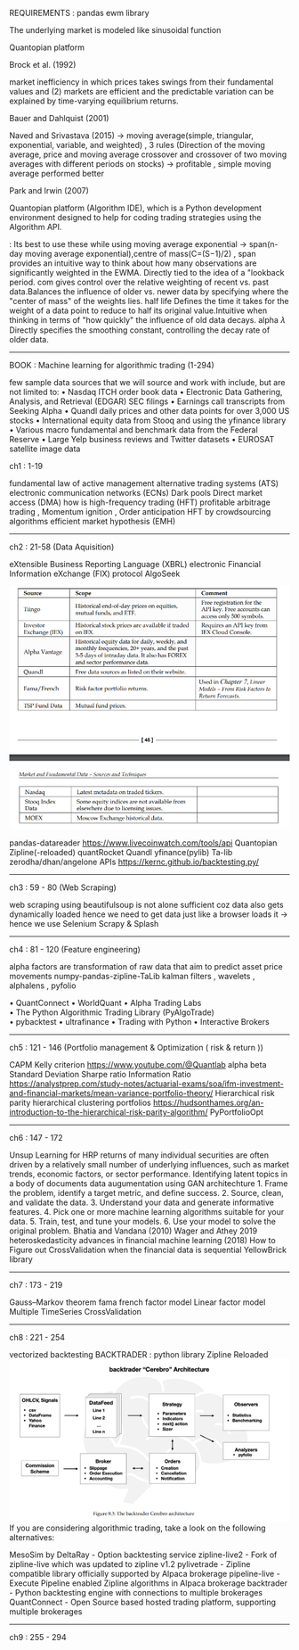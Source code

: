 REQUIREMENTS : pandas ewm library

The underlying market is modeled like sinusoidal function

Quantopian platform

Brock et al. (1992)

market inefficiency in which prices takes swings from their fundamental values and (2) markets are efficient and 
the predictable variation can be explained by time-varying equilibrium returns.

Bauer and Dahlquist (2001)

Naved and Srivastava (2015) -> moving average(simple, triangular, exponential, variable, and weighted) , 3 rules (Direction of the moving average, price and moving average crossover and 
crossover of two moving averages with different periods on stocks)
-> profitable ,  simple moving average performed better 


Park and Irwin (2007)

Quantopian 
platform (Algorithm IDE), which is a Python development environment designed to help for 
coding trading strategies using the Algorithm API.




: Its best to use these while using moving average exponential -> span(n-day moving average exponential),centre of mass(C=(S−1)/2) ,
span provides an intuitive way to think about how many observations are significantly weighted in the EWMA. Directly tied to the idea of a "lookback period.
com gives control over the relative weighting of recent vs. past data.Balances the influence of older vs. newer data by specifying where the "center of mass" of the weights lies.
half life Defines the time it takes for the weight of a data point to reduce to half its original value.Intuitive when thinking in terms of "how quickly" the influence of old data decays.
alpha 𝜆  Directly specifies the smoothing constant, controlling the decay rate of older data.


****************************************************************************************************************************************************

BOOK : Machine learning for algorithmic trading (1-294)

few sample data sources that we will source and work with include, but are not limited to:
• Nasdaq ITCH order book data
• Electronic Data Gathering, Analysis, and Retrieval (EDGAR) SEC filings
• Earnings call transcripts from Seeking Alpha
• Quandl daily prices and other data points for over 3,000 US stocks
• International equity data from Stooq and using the yfinance library
• Various macro fundamental and benchmark data from the Federal Reserve
• Large Yelp business reviews and Twitter datasets
• EUROSAT satellite image data


ch1 :   1-19

fundamental law of active management
alternative trading systems (ATS)
electronic communication networks (ECNs)
Dark pools
Direct market access (DMA)
how is high-frequency trading (HFT) profitable
arbitrage trading , Momentum ignition , Order anticipation
HFT by crowdsourcing algorithms
efficient market hypothesis (EMH)

**********************************************************************************

ch2 :   21-58       (Data Aquisition)

eXtensible Business Reporting Language (XBRL)
electronic Financial Information eXchange (FIX) protocol
AlgoSeek


![alt text](image.png)

pandas-datareader
https://www.livecoinwatch.com/tools/api
Quantopian
Zipline(-reloaded)
quantRocket
Quandl
yfinance(pylib)
Ta-lib
zerodha/dhan/angelone APIs
https://kernc.github.io/backtesting.py/


**********************************************************************************
ch3 : 59 - 80    (Web Scraping)


web scraping using beautifulsoup is not alone sufficient coz data also gets dynamically loaded
hence we need to get data just like a browser loads it -> hence we use 
Selenium
Scrapy & Splash


**********************************************************************************
ch4 : 81 - 120   (Feature engineering)


alpha factors are transformation of raw data that aim to predict asset price movements
numpy-pandas-zipline-TaLib
kalman filters  ,  wavelets , alphalens , pyfolio

• QuantConnect 
• WorldQuant 
• Alpha Trading Labs  
• The Python Algorithmic Trading Library (PyAlgoTrade)  
• pybacktest 
• ultrafinance 
• Trading with Python 
• Interactive Brokers 



**********************************************************************************
ch5 : 121 - 146  (Portfolio management & Optimization ( risk & return ))

CAPM
Kelly criterion 
https://www.youtube.com/@Quantlab
alpha
beta
Standard Deviation
Sharpe ratio
Information Ratio
https://analystprep.com/study-notes/actuarial-exams/soa/ifm-investment-and-financial-markets/mean-variance-portfolio-theory/
Hierarchical risk parity
hierarchical clustering portfolios 
https://hudsonthames.org/an-introduction-to-the-hierarchical-risk-parity-algorithm/
PyPortfolioOpt


**********************************************************************************
ch6 : 147 - 172 

Unsup Learning for HRP
returns of many individual securities are often driven by a relatively small number of underlying influences, such as market trends, economic factors, or sector performance.
Identifying latent topics in a body of documents
data augumentation using GAN architechture
        1. Frame the problem, identify a target metric, and define success.
        2. Source, clean, and validate the data.
        3. Understand your data and generate informative features.
        4. Pick one or more machine learning algorithms suitable for your data.
        5. Train, test, and tune your models.
        6. Use your model to solve the original problem.
Bhatia and Vandana (2010)
Wager and Athey 2019
heteroskedasticity
advances in financial machine learning (2018) 
How to Figure out CrossValidation when the financial data is sequential
YellowBrick library



**********************************************************************************
ch7 : 173 - 219

Gauss–Markov theorem
fama french factor model
Linear factor model
Multiple TimeSeries CrossValidation

**********************************************************************************
ch8 : 221 - 254

vectorized backtesting
BACKTRADER : python library 
Zipline Reloaded
![alt text](image-1.png)
If you are considering algorithmic trading, take a look on the following alternatives:

MesoSim by DeltaRay - Option backtesting service
zipline-live2 - Fork of zipline-live which was updated to zipline v1.2
pylivetrade - Zipline compatible library officially supported by Alpaca brokerage
pipeline-live - Execute Pipeline enabled Zipline algorithms in Alpaca brokerage
backtrader - Python backtesting engine with connections to multiple brokerages
QuantConnect - Open Source based hosted trading platform, supporting multiple brokerages



**********************************************************************************
ch9 : 255 - 294